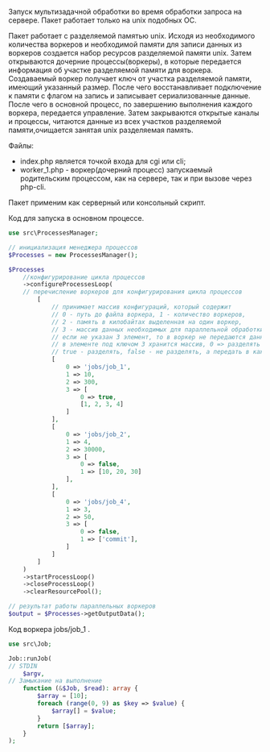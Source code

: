 Запуск мультизадачной обработки во время обработки запроса на сервере.
Пакет работает только на unix подобных OC.

   Пакет работает с разделяемой памятью unix. Исходя из необходимого количества воркеров и необходимой памяти
для записи данных из воркеров создается набор ресурсов разделяемой памяти unix. Затем открываются дочерние 
процессы(воркеры), в которые передается информация об участке разделяемой памяти для воркера.
   Создаваемый воркер получает ключ от участка разделяемой памяти, имеющий указанный размер. После чего
восстанавливает подключение к памяти с флагом на запись и записывает сериализованные данные. После чего
в основной процесс, по завершению выполнения каждого воркера, передается управление. Затем закрываются открытые
каналы и процессы, читаются данные из всех участков разделяемой памяти,очищается занятая unix разделяемая память.

Файлы:
 - index.php является точкой входа для cgi или cli;
 - worker_1.php - воркер(дочерний процесс) запускаемый родительским процессом, как на сервере, так и при вызове
   через php-cli. 


Пакет применим как серверный или консольный скрипт.

Код для запуска в основном процессе.

```php
use src\ProcessesManager;

// инициализация менеджера процессов
$Processes = new ProcessesManager();

$Processes
    //конфигурирование цикла процессов
    ->configureProcessesLoop(
    // перечисление воркеров для конфигурирования цикла процессов
        [
            // принимает массив конфигураций, который содержит
            // 0 - путь до файла воркера, 1 - количество воркеров,
            // 2 - память в килобайтах выделенная на один воркер,
            // 3 - массив данных необходимых для параллельной обработки
            // если не указан 3 элемент, то в воркер не передаются данные(если воркер один)
            // в элементе под ключом 3 хранится массив, 0 => разделять ли данные между воркерами
            // true - разделять, false - не разделять, а передать в каждый воркер общие данные
            [
                0 => 'jobs/job_1',
                1 => 10,
                2 => 300,
                3 => [
                    0 => true,
                    [1, 2, 3, 4]
                ]
            ],
            [
                0 => 'jobs/job_2',
                1 => 4,
                2 => 30000,
                3 => [
                    0 => false,
                    1 => [10, 20, 30]
                ],
            ],
            [
                0 => 'jobs/job_4',
                1 => 3,
                2 => 50,
                3 => [
                    0 => false,
                    1 => ['commit'],
                ]
            ]
        ]
    )
    ->startProcessLoop()
    ->closeProcessLoop()
    ->clearResourcePool();

// результат работы параллельных воркеров
$output = $Processes->getOutputData();
```

Код воркера jobs/job_1 .
```php
use src\Job;

Job::runJob(
// STDIN
    $argv,
// Замыкание на выполнение
    function (&$Job, $read): array {
        $array = [10];
        foreach (range(0, 9) as $key => $value) {
            $array[] = $value;
        }
        return [$array];
    }
);
```
